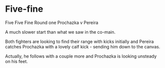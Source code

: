 # Five-fine
Five Five Fine
Round one
Prochazka v Pereira

A much slower start than what we saw in the co-main.

Both fighters are looking to find their range with kicks initially and Pereira catches Prochazka with a lovely calf kick - sending him down to the canvas.

Actually, he follows with a couple more and Prochazka is looking unsteady on his feet.
